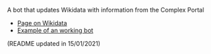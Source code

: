 A bot that updates Wikidata with information from the Complex Portal

* [Page on Wikidata](https://www.wikidata.org/wiki/User:ProteinBoxBot/2020_complex_portal#Status)
* [Example of an working bot](https://github.com/SuLab/scheduled-bots/blob/main/scheduled_bots/wikipathways/bot.py)



(README updated in 15/01/2021)
